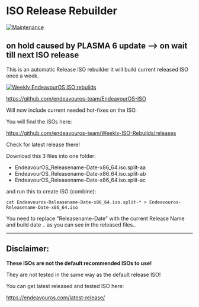 # ISO Release Rebuilder

[![Maintenance](https://img.shields.io/maintenance/yes/2024.svg)]()

## on hold caused by PLASMA 6 update --> on wait till next ISO release

This is an automatic Release ISO rebuilder it will build current released ISO once a week.

[![Weekly EndeavourOS ISO rebuilds](https://github.com/endeavouros-team/Weekly-ISO-Rebuilds/actions/workflows/autobuild.yml/badge.svg?branch=main)](https://github.com/endeavouros-team/Weekly-ISO-Rebuilds/actions/workflows/autobuild.yml)

https://github.com/endeavouros-team/EndeavourOS-ISO


Will now include current needed hot-fixes on the ISO.

You will find the ISOs here:

https://github.com/endeavouros-team/Weekly-ISO-Rebuilds/releases

Check for latest release there!


Download this 3 files into one folder:

* EndeavourOS_Releasename-Date-x86_64.iso.split-aa
* EndeavourOS_Releasename-Date-x86_64.iso.split-ab
* EndeavourOS_Releasename-Date-x86_64.iso.split-ac

and run this to create ISO (combine):

```
cat Endeavouros-Releasename-Date-x86_64.iso.split-* > Endeavouros-Releasename-Date-x86_64.iso
```

You need to replace "Releasename-Date" with the current Release Name and build date .. as you can see in the released files..

---

## Disclaimer:
**These ISOs are not the default recommended ISOs to use!**

They are not tested in the same way as the default release ISO!

You can get latest released and tested ISO here:

https://endeavouros.com/latest-release/


